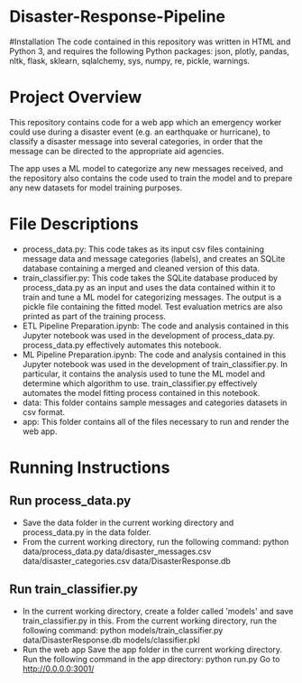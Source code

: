 # Disaster-Response-Pipeline
#Installation
The code contained in this repository was written in HTML and Python 3, and requires the following Python packages: json, plotly, pandas, nltk, flask, sklearn, sqlalchemy, sys, numpy, re, pickle, warnings.

# Project Overview
This repository contains code for a web app which an emergency worker could use during a disaster event (e.g. an earthquake or hurricane), to classify a disaster message into several categories, in order that the message can be directed to the appropriate aid agencies.

The app uses a ML model to categorize any new messages received, and the repository also contains the code used to train the model and to prepare any new datasets for model training purposes.

# File Descriptions
* process_data.py: This code takes as its input csv files containing message data and message categories (labels), and creates an SQLite database containing a merged and cleaned version of this data.
* train_classifier.py: This code takes the SQLite database produced by process_data.py as an input and uses the data contained within it to train and tune a ML model for categorizing messages. The output is a pickle file containing the fitted model. Test evaluation metrics are also printed as part of the training process.
* ETL Pipeline Preparation.ipynb: The code and analysis contained in this Jupyter notebook was used in the development of process_data.py. process_data.py effectively automates this notebook.
* ML Pipeline Preparation.ipynb: The code and analysis contained in this Jupyter notebook was used in the development of train_classifier.py. In particular, it contains the analysis used to tune the ML model and determine which algorithm to use. train_classifier.py effectively automates the model fitting process contained in this notebook.
* data: This folder contains sample messages and categories datasets in csv format.
* app: This folder contains all of the files necessary to run and render the web app.
# Running Instructions
## Run process_data.py
- Save the data folder in the current working directory and process_data.py in the data folder.
- From the current working directory, run the following command: python data/process_data.py data/disaster_messages.csv data/disaster_categories.csv data/DisasterResponse.db
## Run train_classifier.py
- In the current working directory, create a folder called 'models' and save train_classifier.py in this.
From the current working directory, run the following command: python models/train_classifier.py data/DisasterResponse.db models/classifier.pkl
- Run the web app
Save the app folder in the current working directory.
Run the following command in the app directory: python run.py
Go to http://0.0.0.0:3001/
